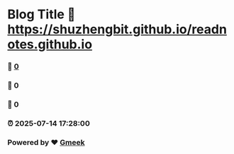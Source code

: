 # Blog Title :link: https://shuzhengbit.github.io/readnotes.github.io 
### :page_facing_up: [0](https://shuzhengbit.github.io/readnotes.github.io/tag.html) 
### :speech_balloon: 0 
### :hibiscus: 0 
### :alarm_clock: 2025-07-14 17:28:00 
### Powered by :heart: [Gmeek](https://github.com/Meekdai/Gmeek)
